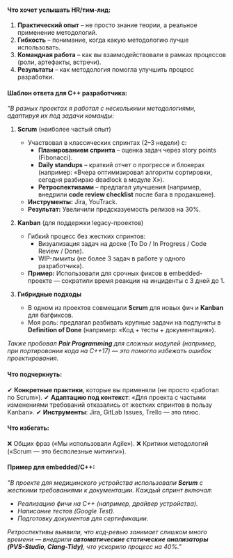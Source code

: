 #### **Что хочет услышать HR/тим-лид:**
1. **Практический опыт** – не просто знание теории, а реальное применение методологий.
2. **Гибкость** – понимание, когда какую методологию лучше использовать.
3. **Командная работа** – как вы взаимодействовали в рамках процессов (роли, артефакты, встречи).
4. **Результаты** – как методология помогла улучшить процесс разработки.

#### **Шаблон ответа для C++ разработчика:**
*"В разных проектах я работал с несколькими методологиями, адаптируя их под задачи команды:*

1. **Scrum** (наиболее частый опыт)
	- Участвовал в классических спринтах (2–3 недели) с:
		- **Планированием спринта** – оценка задач через story points (Fibonacci).
		- **Daily standups** – краткий отчет о прогрессе и блокерах (например: «Вчера оптимизировал алгоритм сортировки, сегодня разбираю deadlock в модуле Х»).
		- **Ретроспективами** – предлагал улучшения (например, внедрили **code review checklist** после бага в продакшене).
	- **Инструменты:** Jira, YouTrack.
	- **Результат:** Увеличили предсказуемость релизов на 30%.

2. **Kanban** (для поддержки legacy-проектов)
	- Гибкий процесс без жестких спринтов:
		- Визуализация задач на доске (To Do / In Progress / Code Review / Done).
		- WIP-лимиты (не более 3 задач в работе у одного разработчика).
	- **Пример:** Использовали для срочных фиксов в embedded-проекте — сократили время реакции на инциденты с 3 дней до 1.

3. **Гибридные подходы**
	- В одном из проектов совмещали **Scrum** для новых фич и **Kanban** для багфиксов.
	- Моя роль: предлагал разбивать крупные задачи на подпункты в **Definition of Done** (например: «Код + тесты + документация»).

*Также пробовал **Pair Programming** для сложных модулей (например, при портировании кода на C++17) — это помогло избежать ошибок проектирования.*

#### **Что подчеркнуть:**
✔ **Конкретные практики**, которые вы применяли (не просто «работал по Scrum»).
✔ **Адаптацию под контекст**: «Для проекта с частыми изменениями требований отказались от жестких спринтов в пользу Kanban».
✔ **Инструменты**: Jira, GitLab Issues, Trello — это плюс.

#### **Что избегать:**
❌ Общих фраз («Мы использовали Agile»).
❌ Критики методологий («Scrum — это бесполезные митинги»).

#### **Пример для embedded/C++:**
*"В проекте для медицинского устройства использовали **Scrum** с жесткими требованиями к документации. Каждый спринт включал:*
- *Реализацию фичи на C++ (например, драйвер устройства).*
- *Написание тестов (Google Test).*
- *Подготовку документов для сертификации.*

*Ретроспективы выявили, что код-ревью занимает слишком много времени — внедрили **автоматические статические анализаторы (PVS-Studio, Clang-Tidy)**, что ускорило процесс на 40%."*